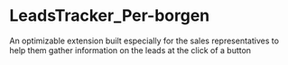 # LeadsTracker_Per-borgen
An optimizable extension built especially for the sales representatives to help them gather information on the leads at the click of a button
